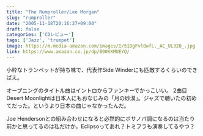 ```yaml
---
title: "The Rumproller/Lee Morgan"
slug: "rumproller"
date: "2005-11-18T20:16:27+09:00"
draft: false
categories: ['CDレビュー']
tags: ['Jazz', 'trumpet']
image: https://m.media-amazon.com/images/I/51DgFvlOwfL._AC_UL320_.jpg
link: https://www.amazon.co.jp/dp/B00VXMUEYQ/
---
```

小粋なトランペットが持ち味で、代表作Side Winderにも匹敵するくらいのできばえ。
<!--more-->
オープニングのタイトル曲はイントロからファンキーでかっこいい。
2曲目Desert Moonlightは日本人にもおなじみの「月の砂漠」。ジャズで聴いたの初めてだった。というより日本の曲じゃなかったんだ。

Joe Hendersonとの組み合わせになると必然的にボサノバ調になるのは当たり前かと思ってるのは私だけか。Eclipsoってあれ？トミフラも演奏してるやつ？ 
